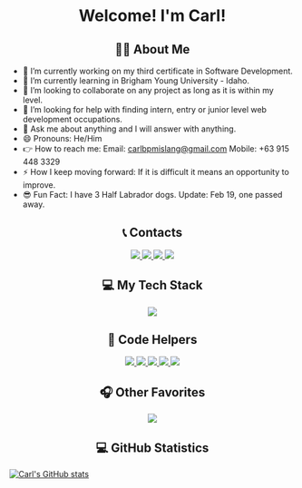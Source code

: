 <!--
**mislangc/mislangc** is a ✨ _special_ ✨ repository because its `README.md` (this file) appears on your GitHub profile.

Here are some ideas to get you started:
-->
<h1 align="center">Welcome! I'm Carl!</h1>

<h2 align="center">🕵️‍♂️ About Me</h2>

- 🔭 I’m currently working on my third certificate in Software Development.
- 🌱 I’m currently learning in Brigham Young University - Idaho.
- 👯 I’m looking to collaborate on any project as long as it is within my level.
- 🤔 I’m looking for help with finding intern, entry or junior level web development occupations.
- 💬 Ask me about anything and I will answer with anything. 
- 😄 Pronouns: He/Him
- 👉 How to reach me: Email: carlbpmislang@gmail.com Mobile: +63 915 448 3329
- ⚡ How I keep moving forward: If it is difficult it means an opportunity to improve.
- 😎 Fun Fact: I have 3 Half Labrador dogs. Update: Feb 19, one passed away.

<h2 align="center">📞 Contacts</h2>

<p align="center"> 
  <a href="https://skillicons.dev">
    <img src="https://img.shields.io/badge/Discord-%235865F2.svg?style=for-the-badge&logo=discord&logoColor=white">
  </a>
  <a href="https://linkedin.com/in/carlbpmislang1419">
    <img src="https://img.shields.io/badge/linkedin-%230077B5.svg?style=for-the-badge&logo=linkedin&logoColor=white">
  </a>
  <a href="https://skillicons.dev">
    <img src="https://img.shields.io/badge/Gmail-D14836?style=for-the-badge&logo=gmail&logoColor=white">
  </a>
  <a href="https://skillicons.dev">
    <img src="https://img.shields.io/badge/WhatsApp-25D366?style=for-the-badge&logo=whatsapp&logoColor=white">
  </a>
</p>


<h2 align="center">💻 My Tech Stack</h2>
<p align="center"> 
  <a href="https://skillicons.dev">
    <img src="https://skillicons.dev/icons?i=html,css,js,py,cs,mysql,postgres,vscode,git,github" />
  </a>
</p>

<h2 align="center">🧠 Code Helpers</h2>
<p align="center">
  <a href="https://skillicons.dev">
    <img src="https://img.shields.io/badge/Codecademy-FFF0E5?style=for-the-badge&logo=codecademy&logoColor=1F243A">
  </a>
  <a href="https://skillicons.dev">
    <img src="https://img.shields.io/badge/MDN_Web_Docs-black?style=for-the-badge&logo=mdnwebdocs&logoColor=white">
  </a>
  <a href="https://skillicons.dev">
    <img src="https://img.shields.io/badge/-Stackoverflow-FE7A16?style=for-the-badge&logo=stack-overflow&logoColor=white">
  </a>
  <a href="https://skillicons.dev">
    <img src="https://img.shields.io/badge/Codepen-000000?style=for-the-badge&logo=codepen&logoColor=white">
  </a>
  <a href="https://skillicons.dev">
    <img src="https://img.shields.io/badge/GeeksforGeeks-gray?style=for-the-badge&logo=geeksforgeeks&logoColor=35914c">
  </a>
</p>

<h2 align="center">🎧 Other Favorites</h2>
<p align="center">
  <a href="https://skillicons.dev">
    <img src="https://img.shields.io/badge/YouTube-%23FF0000.svg?style=for-the-badge&logo=YouTube&logoColor=white">
  </a>
</p>

<h2 align="center">💻 GitHub  Statistics</h2>

[![Carl's GitHub stats](https://github-readme-stats.vercel.app/api?username=mislangc)](https://github.com/anuraghazra/github-readme-stats)
